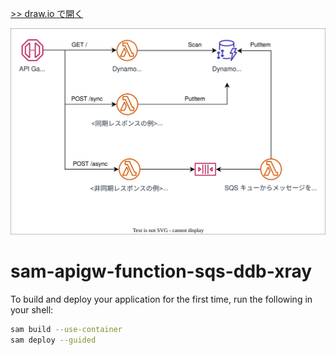 [>> draw.io で開く](https://viewer.diagrams.net/?tags=%7B%7D&highlight=0000ff&edit=_blank&layers=1&nav=1&title=sam-lambda-sqs-dynamodb.drawio#R7Vttc5s4EP41%2BhgPSGDgI9g47U06l07a3tynjGJkmxYjH8hx3F9%2FEkhgITsvDXFrt5PMRCx6XT37rFZLABotHy4LvFp8oAnJALSSB4DGAEIbeS7%2FIyTbWuINg1owL9JEVmoFN%2Bl3IoWWlK7ThJRaRUZpxtKVLpzSPCdTpslwUdCNXm1GM33UFZ4TQ3AzxZkp%2FSdN2KKW%2Bq7Vyt%2BRdL5QI9uWfLPEqrIUlAuc0M2OCMUAjQpKWV1aPoxIJpSn9FK3mxx420ysIDl7ToOQJV%2F%2FzbOPsy9X7ufx53Dy15Be2J6cHNuqFZOEK0A%2B0oIt6JzmOItbaVTQdZ4Q0a3Fn9o6V5SuuNDmwq%2BEsa3cTbxmlIsWbJnJt%2FWYYqCDa5Gikq6LKXlsAUiCAhdzwh6r6DQ652AldElYseUNC5Jhlt7rM8ESNfOmXtP0mqZ8jtCSCIdqvyW%2Bh67eQz0v2ajdnbAo8Han2kpUKA8PY%2FudYTp7%2FaLqvFCPr552FNKKKvi8BErSsO9xtpbavIw%2FAYHKyV6QXeE7ThYaMHCWznNennIckIIL7knBUm6NoXyxTJOkxiAp0%2B%2F4rupPoFAqkHfuRsAdNyATHZAHbXMlVcjGrYHuwu8RYzEhJLu3BtAeamq%2FkOB8JcYuut0q0Ksu6GxWEtbZ4n421f9t%2BMHtgx9ebNfwZXbdqW4fw7ChYxj29d830rLLbT49E%2Bv2n7BuxwpsTfuwF%2Bu2Hd24%2FaPZNjL2Nbx%2BzwWXmJGNgPEw4wqL7gpemotSnCerxpPtbnj5jbDpQhn8mmVpTkbNiUwIZzRnI5rRomqA%2BM9ETDWaFzhJSfsup7kAwCzNsp3qkWX5jtj2khX0G%2BlUTnC5aOhGYarC3zUtU5ZSga07yhhd7gEdE6RkYnMHt2LukqtsqJ7l4sWQuFzVC52lD2IeNVxJEd%2BTGrWiE378W4kGy4e5OCkP8KZ0BkQp9BFAG6x3EKKOTg7qcdOeW5VosXNkVbJ9iNUg92LeOHnf4TzTd8ADB4NnM8Or9Ixcw455AJOfByvDp1jZgp5OoE4vrIx0qr8YHo2VTW873uZ4SceR8LgxAr4Nwtgk5%2FeMLKsaDoh8wAOA2AfhEIRe1QaCAFYS3tgHsQdCXi08OpGPHTeyvPMj8gwv7xJ8O1vn03qaffA5tF0d2bZB6CgwCV3J%2Bif04NQJvZczvsEVjgp91akcdlxqT5cAxjjHOP2jocFH12tWk81ZOJjgURu8sAa27XXi754O%2Frp1X9jwaD7GPDFwL4KXgj8rrwJiFwQW8EcgHoJgBIJJ5UQQCEfSm0SBlARjWYiQ%2FqryUsIZxcCPmu7n9Vm367xMF8d9GLQan9Z4MA8EAYj4BAMxuwjK2oGnxhyanYtWUbUgsZpYLKh1o9a7Tx%2Bu9DF8EE1A4Kiug3098prcybo%2FohauEDm8V03IBZFVeWSvGr16xTWmFWClwz%2FO%2BnSctf2zwy8ET9xbq%2FuVJ8MvdGBnjhN%2BqWk%2BQqaBoANOPMdm1ZuPNy2zharLULFW1PBgJLsUwwYgtNSr13CuIk9ZsH4xFg4n%2B6aIRODEy1Ki6oRWu2ZoNc6q8VSHo7KD2hPjN%2BTvAn9cDdt4Abfa4dEfzv%2B1OV8%2FkKvr%2B5935eaeOOc%2FO11Ts27voZzdSed6nXRuvQAjkjPTwtAdWJblOm6AfMdxka8fDry3iRBfmU6C%2FjHSSXsCyiadhM8nnwQPXDa8dT7J6eSTjpYrhp6xsW1Yt%2Fd8wH%2BH%2BlmEu2wlCY8f8MAYeuEZppmSahuSu9uS4TzBRXKLp1NSlrcVrG%2BnGS7LvlJQnRzUnitLb%2BCaLvHNLi0ROnGXiKyTCIOQ87vo%2BdXZvh9y7W73QzP77V01Mhn9rO5%2B0YFvAtu7XyvwOjmYXny08UVXcLS7XwXz3WzxM68J2rtIFV%2BHtvLjTXwd6a2gCo%2BroH7PMYCHvhPl9HnPYSXxRG5Su2UQUfn%2BS%2BKDedDD9xd%2FgupfOKh2Ot%2Bu%2FvSgWn0KoF3wHRlB5%2FoB1H9rInTaB26QGwzcDnL8gboReSJnDtHAfSv4mN9FG%2FDRz0GbRcrIzQpXx5UNV1ZnN3agIQGgo0Lgpfrp6ZarY4%2BmObr%2BHntE%2FssNkj%2B2%2FxBRe7z230pQ%2FD8%3D)

![](https://raw.githubusercontent.com/sugikeitter/aws-demo/main/sam-apigw-function-sqs-ddb-xray/sam-apigw-function-sqs-ddb-xray.drawio.svg)

# sam-apigw-function-sqs-ddb-xray

To build and deploy your application for the first time, run the following in your shell:

```bash
sam build --use-container
sam deploy --guided
```
